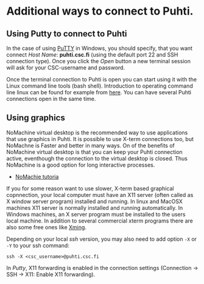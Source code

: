 # Additional ways to connect to Puhti.


## Using Putty to connect to Puhti

In the case of using [PuTTY](https://putty.org/) in Windows, you should specify, that you want connect _Host Name_: **puhti.csc.fi** (using the default port 22 and SSH connection type). Once you click the _Open_ button a new terminal session will ask for your CSC-username and password.

Once the terminal connection to Puhti is open you can start using it with the Linux command line tools (bash shell). Introduction to
operating command line linux can be found for example from [here](https://research.csc.fi/csc-guide-linux-basics-for-csc). You can have several Puhti connections open in the same time.


## Using graphics

NoMachine virtual desktop is the recommended way to use applications that use graphics in Puhti. It is possible to use X-term connections too, but NoMachne is Faster and better in many ways. On of the benefits of NoMachine virtual desktop is that you can 
keep your Puhti connection active, eventhough the connection to the virtual desktop is closed. Thus NoMachine is a good option for long interactive processes.

*   [NoMachie tutoria](../support/tutorials/nomachine-usage/)


If you for some reason want to use slower, X-term based graphical copnnection, your local computer must have an X11 server (often called as X window server program) installed and running. In linux and MacOSX machines X11 server is normally installed and running automatically. In Windows machines, an X server program must be installed to the users local machine. In addition to several commercial xterm programs there are also some free ones like [Xming](http://www.straightrunning.com/XmingNotes/).

Depending on your local _ssh_ version, you may also need to add option `-X` or `-Y` to your ssh command:
```
ssh -X <csc_username>@puhti.csc.fi
```

In _Putty_, X11 forwarding is enabled in the connection settings (Connection -> SSH -> X11: Enable X11 forwarding).





